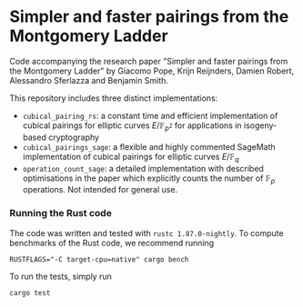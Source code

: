 # Simpler and faster pairings from the Montgomery Ladder

Code accompanying the research paper "Simpler and faster pairings from the Montgomery Ladder" by Giacomo Pope, Krijn Reijnders, Damien Robert, Alessandro Sferlazza and Benjamin Smith.

This repository includes three distinct implementations:

- `cubical_pairing_rs`: a constant time and efficient implementation of cubical pairings for elliptic curves $E / \mathbb{F}_{p^2}$ for applications in isogeny-based cryptography
- `cubical_pairings_sage`: a flexible and highly commented SageMath implementation of cubical pairings for elliptic curves $E / \mathbb{F}_{q}$
- `operation_count_sage`: a detailed implementation with described optimisations in the paper which explicitly counts the number of $\mathbb{F}_{p}$ operations. Not intended for general use.

### Running the Rust code

The code was written and tested with `rustc 1.87.0-nightly`. To compute benchmarks of the Rust code, we recommend running

```
RUSTFLAGS="-C target-cpu=native" cargo bench
```

To run the tests, simply run

```
cargo test
```
